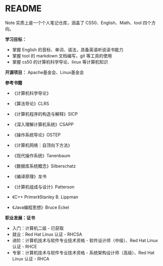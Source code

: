 # README
Note 实质上是一个个人笔记仓库，涵盖了 CS50、English、Math、tool 四个方向。 

**学习目标：**  
* 掌握 English 的音标、单词、语法，具备英语听说读书能力  
* 掌握 tool 的 markdown 文档编写，git 等工具的使用  
* 掌握 cs50 的计算机科学导论、linux 等计算机知识  

**开源项目：** Apache基金会、Linux基金会  

**参考书籍**  

* 《计算机科学导论》
* 《算法导论》CLRS  
* 《计算机程序的构造与解释》SICP  
* 《深入理解计算机系统》CSAPP  

* 《操作系统导论》OSTEP  
* 《计算机网络：自顶向下方法》  
* 《现代操作系统》Tanenbaum  
* 《数据库系统概念》Silberschatz  
* 《编译原理》龙书  
* 《计算机组成与设计》Patterson  
* 《C++ Primer》Stanley B. Lippman  
* 《Java编程思想》Bruce Eckel    

**职业发展：证书**  

* 入门：计算机二级 - 已获取
* 就业：Red Hat Linux 认证 - RHCSA
* 进阶：计算机技术与软件专业技术资格 - 软件设计师（中级）、Red Hat Linux 认证 - RHCE
* 专家：计算机技术与软件专业技术资格 - 系统架构设计师（高级）、Red Hat Linux 认证 - RHCA
